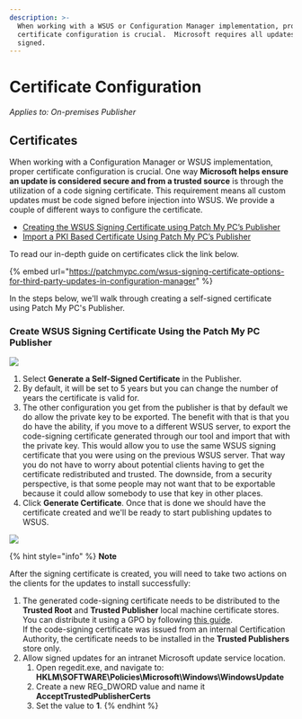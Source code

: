 ```yaml
---
description: >-
  When working with a WSUS or Configuration Manager implementation, proper
  certificate configuration is crucial.  Microsoft requires all updates to be
  signed.
---
```


# Certificate Configuration

_Applies to: On-premises Publisher_

## Certificates

When working with a Configuration Manager or WSUS implementation, proper certificate configuration is crucial. One way **Microsoft helps ensure an update is considered secure and from a trusted source** is through the utilization of a code signing certificate. This requirement means all custom updates must be code signed before injection into WSUS. We provide a couple of different ways to configure the certificate.

* [Creating the WSUS Signing Certificate using Patch My PC’s Publisher](https://patchmypc.com/wsus-signing-certificate-options-for-third-party-updates-in-configuration-manager#topic4)
* [Import a PKI Based Certificate Using Patch My PC’s Publisher](https://patchmypc.com/wsus-signing-certificate-options-for-third-party-updates-in-configuration-manager#topic5)

To read our in-depth guide on certificates click the link below.

{% embed url="https://patchmypc.com/wsus-signing-certificate-options-for-third-party-updates-in-configuration-manager" %}

In the steps below, we'll walk through creating a self-signed certificate using Patch My PC's Publisher.

### Create WSUS Signing Certificate Using the Patch My PC Publisher

![](../../_images/image-\(1213\).png%3E)

1. Select **Generate a Self-Signed Certificate** in the Publisher.
2. By default, it will be set to 5 years but you can change the number of years the certificate is valid for.
3. The other configuration you get from the publisher is that by default we do allow the private key to be exported. The benefit with that is that you do have the ability, if you move to a different WSUS server, to export the code-signing certificate generated through our tool and import that with the private key. This would allow you to use the same WSUS signing certificate that you were using on the previous WSUS server. That way you do not have to worry about potential clients having to get the certificate redistributed and trusted. The downside, from a security perspective, is that some people may not want that to be exportable because it could allow somebody to use that key in other places.
4. Click **Generate Certificate**. Once that is done we should have the certificate created and we'll be ready to start publishing updates to WSUS.

![](../../_images/image-\(1086\).png%3E)

{% hint style="info" %}
**Note**

After the signing certificate is created, you will need to take two actions on the clients for the updates to install successfully:

1. The generated code-signing certificate needs to be distributed to the **Trusted Root** and **Trusted Publisher** local machine certificate stores. You can distribute it using a GPO by following [this guide](https://patchmypc.com/how-to-deploy-the-wsus-signing-certificate-for-third-party-software-updates#topic2).\
   If the code-signing certificate was issued from an internal Certification Authority, the certificate needs to be installed in the **Trusted Publishers** store only.
2. Allow signed updates for an intranet Microsoft update service location.
   1. Open regedit.exe, and navigate to: **HKLM\SOFTWARE\Policies\Microsoft\Windows\WindowsUpdate**
   2. Create a new REG\_DWORD value and name it **AcceptTrustedPublisherCerts**
   3. Set the value to **1**.
{% endhint %}
